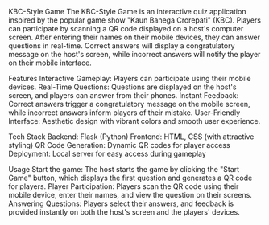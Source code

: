 KBC-Style Game
The KBC-Style Game is an interactive quiz application inspired by the popular game show "Kaun Banega Crorepati" (KBC). Players can participate by scanning a QR code displayed on a host's computer screen. After entering their names on their mobile devices, they can answer questions in real-time. Correct answers will display a congratulatory message on the host's screen, while incorrect answers will notify the player on their mobile interface.

Features
Interactive Gameplay: Players can participate using their mobile devices.
Real-Time Questions: Questions are displayed on the host's screen, and players can answer from their phones.
Instant Feedback: Correct answers trigger a congratulatory message on the mobile screen, while incorrect answers inform players of their mistake.
User-Friendly Interface: Aesthetic design with vibrant colors and smooth user experience.

Tech Stack
Backend: Flask (Python)
Frontend: HTML, CSS (with attractive styling)
QR Code Generation: Dynamic QR codes for player access
Deployment: Local server for easy access during gameplay

Usage
Start the game: The host starts the game by clicking the "Start Game" button, which displays the first question and generates a QR code for players.
Player Participation: Players scan the QR code using their mobile device, enter their names, and view the question on their screens.
Answering Questions: Players select their answers, and feedback is provided instantly on both the host's screen and the players' devices.
